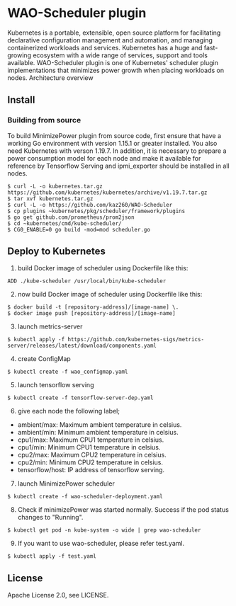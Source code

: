 # WAO-Scheduler plugin
Kubernetes is a portable, extensible, open source platform for facilitating declarative configuration management and automation, and managing containerized workloads and services. Kubernetes has a huge and fast-growing ecosystem with a wide range of services, support and tools available.
WAO-Scheduler plugin is one of Kubernetes' scheduler plugin implementations that minimizes power growth when placing workloads on nodes.
Architecture overview

## Install
### Building from source
To build MinimizePower plugin from source code, first ensure that have a working Go environment with version 1.15.1 or greater installed. You also  need Kubernetes  with verson 1.19.7.
In addition, it is necessary to prepare a power consumption model for each node and make it available for reference by Tensorflow Serving and ipmi_exporter should be installed in all nodes.
```
$ curl -L -o kubernetes.tar.gz https://github.com/kubernetes/kubernetes/archive/v1.19.7.tar.gz
$ tar xvf kubernetes.tar.gz
$ curl -L -o https://github.com/kaz260/WAO-Scheduler
$ cp plugins ~kubernetes/pkg/scheduler/framework/plugins
$ go get github.com/prometheus/prom2json
$ cd ~kubernetes/cmd/kube-scheduler/
$ CG0_ENABLE=0 go build -mod=mod scheduler.go
```
## Deploy to Kubernetes
1. build Docker image of scheduler using Dockerfile like this:
``` FROM busybox
ADD ./kube-scheduler /usr/local/bin/kube-scheduler
```
2. now build Docker image of scheduler using Dockerfile like this:
``` 
$ docker build -t [repository-address]/[image-name] \.
$ docker image push [repository-address]/[image-name]
```
3. launch metrics-server
``` 
$ kubectl apply -f https://github.com/kubernetes-sigs/metrics-server/releases/latest/download/components.yaml
```
4. create ConfigMap
``` 
$ kubectl create -f wao_configmap.yaml
```
5. launch tensorflow serving
``` 
$ kubectl create -f tensorflow-server-dep.yaml
```
6. give each node the following label;
- ambient/max: Maximum ambient temperature in celsius.
- ambient/min: Minimum ambient temperature in celsius.
- cpu1/max: Maximum CPU1 temperature in celsius.
- cpu1/min: Minimum CPU1 temperature in celsius.
- cpu2/max: Maximum CPU2 temperature in celsius.
- cpu2/min: Minimum CPU2 temperature in celsius.
- tensorflow/host: IP address of tensorflow serving.

7. launch MinimizePower scheduler
``` 
$ kubectl create -f wao-scheduler-deployment.yaml
```
8. Check if minimizePower was started normally. Success if the pod status changes to "Running".
``` 
$ kubectl get pod -n kube-system -o wide | grep wao-scheduler
```
9. If you want to use wao-scheduler, please refer test.yaml.
```
$ kubectl apply -f test.yaml
```
## License
Apache License 2.0, see LICENSE.
